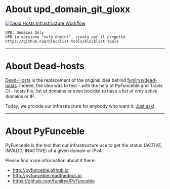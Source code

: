 # About upd_domain_git_gioxx

[![Dead Hosts Infrastructure Workflow](https://github.com/dead-hosts/upd_domain_git_gioxx/actions/workflows/main.yml/badge.svg)](https://github.com/dead-hosts/upd_domain_git_gioxx/actions/workflows/main.yml)

```
UPD: Domains Only
UPD in versione "solo domini", creata per il progetto https://github.com/blocklist-tools/blocklist-tools
```

--------------------------------------------------------------------------------

# About Dead-hosts

[Dead-Hosts](https://github.com/dead-hosts) is the replacement of the original idea behind [funilrys/dead-hosts](https://github.com/funilrys/dead-hosts).
Indeed, the idea was to test - with the help of PyFunceble and Travis CI - hosts file, list of domains or even bocklist to have a list of only active domains or IP.

Today, we provide our infrastructure for anybody who want it. [Just ask](https://github.com/dead-hosts/dev-center/issues/new?template=inclusion-request.md)!


--------------------------------------------------------------------------------

# About PyFunceble

PyFunceble is the tool that our infrastructure use to get the status (ACTIVE, INVALID, INACTIVE) of a given domain or IPv4.

Please find more information about it there:

* http://pyfunceble.github.io
* http://pyfunceble.readthedocs.io
* https://github.com/funilrys/PyFunceble


